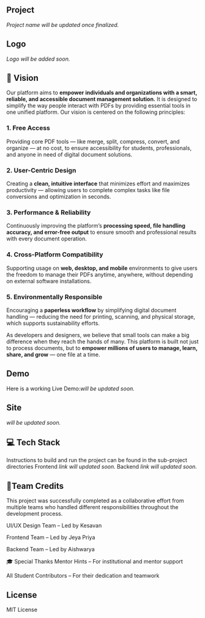 ## Project 
*Project name will be updated once finalized.*

## Logo
*Logo will be added soon.*

## 🌟 Vision

Our platform aims to **empower individuals and organizations with a smart, reliable, and accessible document management solution.** It is designed to simplify the way people interact with PDFs by providing essential tools in one unified platform.
Our vision is centered on the following principles:

### 1. Free Access
Providing core PDF tools — like merge, split, compress, convert, and organize — at no cost, to ensure accessibility for students, professionals, and anyone in need of digital document solutions.

### 2. User-Centric Design
Creating a **clean, intuitive interface** that minimizes effort and maximizes productivity — allowing users to complete complex tasks like file conversions and optimization in seconds.

### 3. Performance & Reliability
Continuously improving the platform’s **processing speed, file handling accuracy, and error-free output** to ensure smooth and professional results with every document operation.

### 4. Cross-Platform Compatibility
Supporting usage on **web, desktop, and mobile** environments to give users the freedom to manage their PDFs anytime, anywhere, without depending on external software installations.

### 5. Environmentally Responsible
Encouraging a **paperless workflow** by simplifying digital document handling — reducing the need for printing, scanning, and physical storage, which supports sustainability efforts.

 As developers and designers, we believe that small tools can make a big difference when they reach the hands of many. This platform is built not just to process documents, but to **empower millions of users to manage, learn, share, and grow** — one file at a time.



## Demo
Here is a working Live Demo:*will be updated soon.*
## Site 
*will be updated soon.*
## 💻 Tech Stack
Instructions to build and run the project can be found in the sub-project directories 
Frontend *link will updated soon.*
Backend *link will updated soon.*

## 🤝Team Credits
This project was successfully completed as a collaborative effort from multiple teams who handled different responsibilities throughout the development process.

UI/UX Design Team – Led by Kesavan

Frontend Team – Led by Jeya Priya

Backend Team – Led by Aishwarya

🎓 Special Thanks
Mentor Hints – For institutional and mentor support

All Student Contributors – For their dedication and teamwork


## License
MIT License
